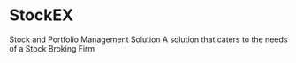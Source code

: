 # StockEX
Stock and Portfolio Management Solution
A solution that caters to the needs of a Stock Broking Firm
